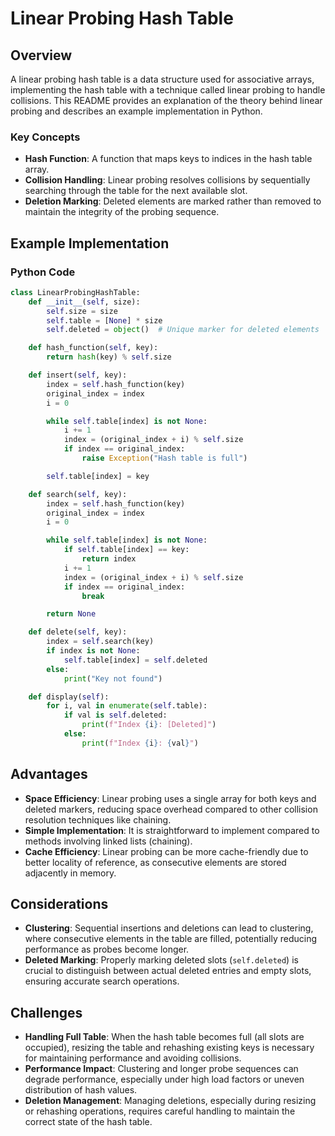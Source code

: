 # Linear Probing Hash Table

## Overview

A linear probing hash table is a data structure used for associative arrays, implementing the hash table with a technique called linear probing to handle collisions. This README provides an explanation of the theory behind linear probing and describes an example implementation in Python.

### Key Concepts

- **Hash Function**: A function that maps keys to indices in the hash table array.
- **Collision Handling**: Linear probing resolves collisions by sequentially searching through the table for the next available slot.
- **Deletion Marking**: Deleted elements are marked rather than removed to maintain the integrity of the probing sequence.

## Example Implementation

### Python Code

```python
class LinearProbingHashTable:
    def __init__(self, size):
        self.size = size
        self.table = [None] * size
        self.deleted = object()  # Unique marker for deleted elements

    def hash_function(self, key):
        return hash(key) % self.size

    def insert(self, key):
        index = self.hash_function(key)
        original_index = index
        i = 0

        while self.table[index] is not None:
            i += 1
            index = (original_index + i) % self.size
            if index == original_index:
                raise Exception("Hash table is full")

        self.table[index] = key

    def search(self, key):
        index = self.hash_function(key)
        original_index = index
        i = 0

        while self.table[index] is not None:
            if self.table[index] == key:
                return index
            i += 1
            index = (original_index + i) % self.size
            if index == original_index:
                break

        return None

    def delete(self, key):
        index = self.search(key)
        if index is not None:
            self.table[index] = self.deleted
        else:
            print("Key not found")

    def display(self):
        for i, val in enumerate(self.table):
            if val is self.deleted:
                print(f"Index {i}: [Deleted]")
            else:
                print(f"Index {i}: {val}")
```
## Advantages

- **Space Efficiency**: Linear probing uses a single array for both keys and deleted markers, reducing space overhead compared to other collision resolution techniques like chaining.
- **Simple Implementation**: It is straightforward to implement compared to methods involving linked lists (chaining).
- **Cache Efficiency**: Linear probing can be more cache-friendly due to better locality of reference, as consecutive elements are stored adjacently in memory.

## Considerations

- **Clustering**: Sequential insertions and deletions can lead to clustering, where consecutive elements in the table are filled, potentially reducing performance as probes become longer.
- **Deleted Marking**: Properly marking deleted slots (`self.deleted`) is crucial to distinguish between actual deleted entries and empty slots, ensuring accurate search operations.

## Challenges

- **Handling Full Table**: When the hash table becomes full (all slots are occupied), resizing the table and rehashing existing keys is necessary for maintaining performance and avoiding collisions.
- **Performance Impact**: Clustering and longer probe sequences can degrade performance, especially under high load factors or uneven distribution of hash values.
- **Deletion Management**: Managing deletions, especially during resizing or rehashing operations, requires careful handling to maintain the correct state of the hash table.
